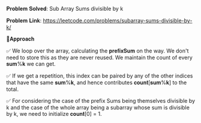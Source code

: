 𝐏𝐫𝐨𝐛𝐥𝐞𝐦 𝐒𝐨𝐥𝐯𝐞𝐝: Sub Array Sums divisible by k

𝐏𝐫𝐨𝐛𝐥𝐞𝐦 𝐋𝐢𝐧𝐤: https://leetcode.com/problems/subarray-sums-divisible-by-k/



📌𝐀𝐩𝐩𝐫𝐨𝐚𝐜𝐡

✅ We loop over the array, calculating the 𝐩𝐫𝐞𝐟𝐢𝐱𝐒𝐮𝐦 on the way. We don't need to store this as they are never reused. We maintain the count of every 𝐬𝐮𝐦%𝐤 we can get.

✅ If we get a repetition, this index can be paired by any of the other indices that have the same 𝐬𝐮𝐦%𝐤, and hence contributes 𝐜𝐨𝐮𝐧𝐭[𝐬𝐮𝐦%𝐤] to the total.

✅ For considering the case of the prefix Sums being themselves divisible by k and the case of the whole array being a subarray whose sum is divisible by k, we need to initialize 𝐜𝐨𝐮𝐧𝐭[0] = 1.
